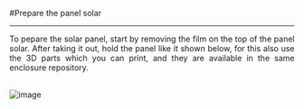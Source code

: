 #Prepare the panel solar

---

<div style="text-align: justify">To pepare the solar panel, start by removing the film on the top of the panel solar. After taking it out, hold the panel like it shown below, for this also use the 3D parts which you can print, and they are available in the same enclosure repository.</div>

<br />

![image](../img/20211027_121755-2.png)
